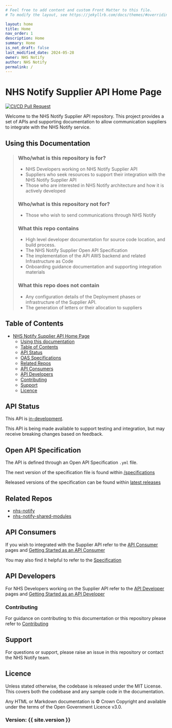 ```yaml
---
# Feel free to add content and custom Front Matter to this file.
# To modify the layout, see https://jekyllrb.com/docs/themes/#overriding-theme-defaults

layout: home
title: Home
nav_order: 1
description: Home
summary: Home
is_not_draft: false
last_modified_date: 2024-05-28
owner: NHS Notify
author: NHS Notify
permalink: /
---
```


<!-- markdownlint-disable MD025 -->

# NHS Notify Supplier API Home Page

<!-- markdownlint-enable MD025 -->

[![CI/CD Pull Request](https://github.com/NHSDigital/nhs-notify-repository-template/actions/workflows/cicd-1-pull-request.yaml/badge.svg)](https://github.com/NHSDigital/nhs-notify-repository-template/actions/workflows/cicd-1-pull-request.yaml)

Welcome to the NHS Notify Supplier API repository.
This project provides a set of APIs and supporting documentation to allow communication suppliers to integrate with the NHS Notify service.

## Using this Documentation

> ### Who/what is this repository is for?
>
> - NHS Developers working on NHS Notify Supplier API
> - Suppliers who seek resources to support their integration with the NHS Notify Supplier API
> - Those who are interested in NHS Notify architecture and how it is actively developed
>
> ### Who/what is this repository **not** for?
>
> - Those who wish to send communications through NHS Notify
>
> ### What this repo contains
>
> - High level developer documentation for source code location, and build process.
> - The NHS Notify Supplier Open API Specification
> - The implementation of the API AWS backend and related Infrastructure as Code
> - Onboarding guidance documentation and supporting integration materials
>
> ### What this repo does **not** contain
>
> - Any configuration details of the Deployment phases or infrastructure of the Supplier API.
> - The generation of letters or their allocation to suppliers

## Table of Contents

- [NHS Notify Supplier API Home Page](#nhs-notify-supplier-api-home-page)
  - [Using this documentation](#using-this-documentation)
  - [Table of Contents](#table-of-contents)
  - [API Status](#api-status)
  - [OAS Specifications](#open-api-specification)
  - [Related Repos](#related-repos)
  - [API Consumers](#api-consumers)
  - [API Developers](#api-developers)
  - [Contributing](#contributing)
  - [Support](#support)
  - [Licence](#licence)

## API Status

This API is [in-development](https://digital.nhs.uk/developer/guides-and-documentation/reference-guide#statuses).

This API is being made available to support testing and integration, but may receive breaking changes based on feedback.

## Open API Specification

The API is defined through an Open API Specification `.yml` file.

The next version of the specification file is found within [/specifications](/specification/api/notify-supplier-phase1.yml)

Released versions of the specification can be found within [latest releases](https://github.com/NHSDigital/nhs-notify-supplier-api/releases)

## Related Repos

- [nhs-notify](https://nhsdigital.github.io/nhs-notify)
- [nhs-notify-shared-modules](https://github.com/NHSDigital/nhs-notify-shared-modules)

## API Consumers

If you wish to integrated with the Supplier API refer to the [API Consumer](/consumers) pages and
[Getting Started as an API Consumer](/consumers/getting-started)

You may also find it helpful to refer to the [Specification](/specification)

## API Developers

For NHS Developers working on the Supplier API refer to the [API Developer](/developers) pages and
[Getting Started as an API Developer](/developers/getting-started.md)

### Contributing

For guidance on contributing to this documentation or this repository please refer to [Contributing](/contributing)

## Support

For questions or support, please raise an issue in this repository or contact the NHS Notify team.

## Licence

Unless stated otherwise, the codebase is released under the MIT License. This covers both the codebase and any sample code in the documentation.

Any HTML or Markdown documentation is © Crown Copyright and available under the terms of the Open Government Licence v3.0.

### Version: {{ site.version }}
